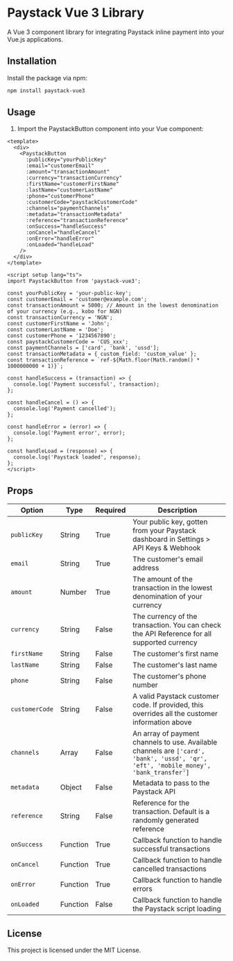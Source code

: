 
# Paystack Vue 3 Library

A Vue 3 component library for integrating Paystack inline payment into your Vue.js applications.

## Installation

Install the package via npm:

```bash
npm install paystack-vue3
```

## Usage

1. Import the PaystackButton component into your Vue component:

```vue
<template>
  <div>
    <PaystackButton
      :publicKey="yourPublicKey"
      :email="customerEmail"
      :amount="transactionAmount"
      :currency="transactionCurrency"
      :firstName="customerFirstName"
      :lastName="customerLastName"
      :phone="customerPhone"
      :customerCode="paystackCustomerCode"
      :channels="paymentChannels"
      :metadata="transactionMetadata"
      :reference="transactionReference"
      :onSuccess="handleSuccess"
      :onCancel="handleCancel"
      :onError="handleError"
      :onLoaded="handleLoad"
    />
  </div>
</template>

<script setup lang="ts">
import PaystackButton from 'paystack-vue3';

const yourPublicKey = 'your-public-key';
const customerEmail = 'customer@example.com';
const transactionAmount = 5000; // Amount in the lowest denomination of your currency (e.g., kobo for NGN)
const transactionCurrency = 'NGN';
const customerFirstName = 'John';
const customerLastName = 'Doe';
const customerPhone = '1234567890';
const paystackCustomerCode = 'CUS_xxx';
const paymentChannels = ['card', 'bank', 'ussd'];
const transactionMetadata = { custom_field: 'custom_value' };
const transactionReference = `ref-${Math.floor(Math.random() * 1000000000 + 1)}`;

const handleSuccess = (transaction) => {
  console.log('Payment successful', transaction);
};

const handleCancel = () => {
  console.log('Payment cancelled');
};

const handleError = (error) => {
  console.log('Payment error', error);
};

const handleLoad = (response) => {
  console.log('Paystack loaded', response);
};
</script>
```

## Props

| Option         | Type     | Required | Description                                                                                      |
|----------------|----------|----------|--------------------------------------------------------------------------------------------------|
| `publicKey`    | String   | True     | Your public key, gotten from your Paystack dashboard in Settings > API Keys & Webhook            |
| `email`        | String   | True     | The customer's email address                                                                     |
| `amount`       | Number   | True     | The amount of the transaction in the lowest denomination of your currency                        |
| `currency`     | String   | False    | The currency of the transaction. You can check the API Reference for all supported currency      |
| `firstName`    | String   | False    | The customer's first name                                                                        |
| `lastName`     | String   | False    | The customer's last name                                                                         |
| `phone`        | String   | False    | The customer's phone number                                                                      |
| `customerCode` | String   | False    | A valid Paystack customer code. If provided, this overrides all the customer information above   |
| `channels`     | Array    | False    | An array of payment channels to use. Available channels are `['card', 'bank', 'ussd', 'qr', 'eft', 'mobile_money', 'bank_transfer']` |
| `metadata`     | Object   | False    | Metadata to pass to the Paystack API                                                             |
| `reference`    | String   | False    | Reference for the transaction. Default is a randomly generated reference                         |
| `onSuccess`    | Function | True     | Callback function to handle successful transactions                                              |
| `onCancel`     | Function | True     | Callback function to handle cancelled transactions                                               |
| `onError`      | Function | True     | Callback function to handle errors                                                               |
| `onLoaded`     | Function | False    | Callback function to handle the Paystack script loading                                          |

## License

This project is licensed under the MIT License.
